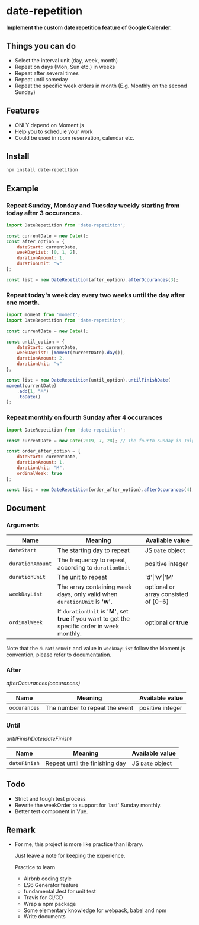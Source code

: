 # date-repetition

**Implement the custom date repetition feature of Google Calender.**

## Things you can do

- Select the interval unit (day, week, month)
- Repeat on days (Mon, Sun etc.) in weeks
- Repeat after several times
- Repeat until someday
- Repeat the specific week orders in month (E.g. Monthly on the second Sunday)

## Features

 - ONLY depend on Moment.js
 - Help you to schedule your work
 - Could be used in room reservation, calendar etc.

## Install

```bash
npm install date-repetition
```

## Example

### Repeat Sunday, Monday and Tuesday weekly starting from today after 3 occurances.

```js
import DateRepetition from 'date-repetition';

const currentDate = new Date();
const after_option = {
    dateStart: currentDate,
    weekDayList: [0, 1, 2],
    durationAmount: 1,
    durationUnit: "w"
};

const list = new DateRepetition(after_option).afterOccurances(3);
```

### Repeat today's week day every two weeks until the day after one month.

```js
import moment from 'moment';
import DateRepetition from 'date-repetition';

const currentDate = new Date();

const until_option = {
    dateStart: currentDate,
    weekDayList: [moment(currentDate).day()],
    durationAmount: 2,
    durationUnit: "w"
};

const list = new DateRepetition(until_option).untilFinishDate(
moment(currentDate)
    .add(1, "M")
    .toDate()
);
```

### Repeat monthly on fourth Sunday after 4 occurances

```js
import DateRepetition from 'date-repetition';

const currentDate = new Date(2019, 7, 28); // The fourth Sunday in July

const order_after_option = {
    dateStart: currentDate,
    durationAmount: 1,
    durationUnit: "M",
    ordinalWeek: true
};

const list = new DateRepetition(order_after_option).afterOccurances(4);
```

## Document

### Arguments
| Name  | Meaning  | Available value  |
|---|---|---|
|  `dateStart` | The starting day to repeat | JS `Date` object  |
|   `durationAmount`| The frequency to repeat, according to `durationUnit`  | positive integer  |
|   `durationUnit`| The unit to repeat  | 'd'\|'w'\|'M'  |
|  `weekDayList` | The array containing week days, only valid when `durationUnit` is **'w'**.  | optional or array consisted of [0-6]  |
|   `ordinalWeek`| If `durationUnit` is **'M'**, set **true** if you want to get the specific order in week monthly.  | optional or **true**  |

Note that the `durationUnit` and value in `weekDayList` follow the Moment.js convention, please refer to [documentation](https://momentjs.com/docs/#/manipulating/).

### After

*afterOccurances(occurances)*

| Name  | Meaning  | Available value  |
|---|---|---|
|  `occurances` | The number to repeat the event |  positive integer |

### Until

*untilFinishDate(dateFinish)*

| Name  | Meaning  | Available value  |
|---|---|---|
|  `dateFinish` | Repeat until the finishing day | JS `Date` object  |

## Todo

 - Strict and tough test process
 - Rewrite the weekOrder to support for 'last' Sunday monthly.
 - Better test component in Vue.

## Remark

 - For me, this project is more like practice than library.

   Just leave a note for keeping the experience.

   Practice to learn

    - Airbnb coding style
    - ES6 Generator feature
    - fundamental Jest for unit test
    - Travis for CI/CD
    - Wrap a npm package
    - Some elementary knowledge for webpack, babel and npm
    - Write documents
